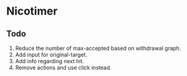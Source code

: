 Nicotimer
=========

Todo
----

1. Reduce the number of max-accepted based on withdrawal graph.
2. Add input for original-target.
3. Add info regarding next hit.
4. Remove actions and use click instead.

